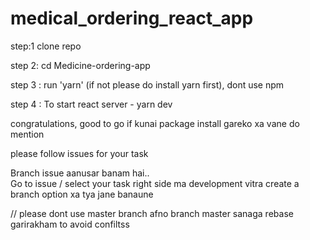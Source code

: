 # medical_ordering_react_app
step:1 clone repo

step 2: cd Medicine-ordering-app

step 3 : run 'yarn' (if not please do install yarn first), dont use npm

step 4 : To start react server - yarn dev

congratulations, good to go
 if kunai package install gareko xa vane do mention

please follow issues for your task

Branch issue aanusar banam hai..  
Go to issue / select your task
right side ma development vitra create a branch option xa tya jane banaune


// please dont use master branch
afno branch master sanaga rebase garirakham to avoid confiltss


